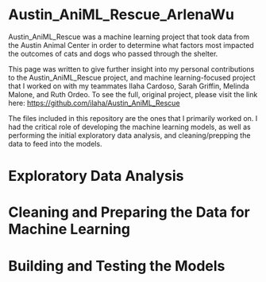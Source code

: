 # Austin_AniML_Rescue_ArlenaWu
Austin_AniML_Rescue was a machine learning project that took data from the Austin Animal Center in order to determine what factors most impacted the outcomes of cats and dogs who passed through the shelter.

This page was written to give further insight into my personal contributions to the Austin_AniML_Rescue project, and machine learning-focused project that I worked on with my teammates Ilaha Cardoso, Sarah Griffin, Melinda Malone, and Ruth Ordeo. To see the full, original project, please visit the link here: https://github.com/ilaha/Austin_AniML_Rescue

The files included in this repository are the ones that I primarily worked on. I had the critical role of developing the machine learning models, as well as performing the initial exploratory data analysis, and cleaning/prepping the data to feed into the models.




# Exploratory Data Analysis



# Cleaning and Preparing the Data for Machine Learning



# Building and Testing the Models





